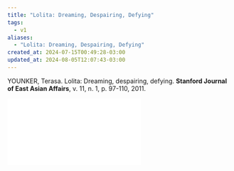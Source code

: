 ```yaml
---
title: "Lolita: Dreaming, Despairing, Defying"
tags:
  - v1
aliases:
  - "Lolita: Dreaming, Despairing, Defying"
created_at: 2024-07-15T00:49:28-03:00
updated_at: 2024-08-05T12:07:43-03:00
---
```


YOUNKER, Terasa. Lolita: Dreaming, despairing, defying. **Stanford Journal of East Asian Affairs**, v. 11, n. 1, p. 97-110, 2011.

![Lolita_Dreaming_Despairing_Defying](assets/docs/Lolita_Dreaming_Despairing_Defying.pdf)
